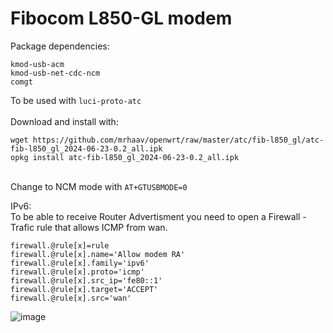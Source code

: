 # Fibocom L850-GL modem

Package dependencies:
```
kmod-usb-acm
kmod-usb-net-cdc-ncm
comgt
```
To be used with `luci-proto-atc`\
\
Download and install with:

```
wget https://github.com/mrhaav/openwrt/raw/master/atc/fib-l850_gl/atc-fib-l850_gl_2024-06-23-0.2_all.ipk
opkg install atc-fib-l850_gl_2024-06-23-0.2_all.ipk
```
\
Change to NCM mode with `AT+GTUSBMODE=0`


IPv6:\
To be able to receive Router Advertisment you need to open a Firewall - Trafic rule that allows ICMP from wan.
```
firewall.@rule[x]=rule
firewall.@rule[x].name='Allow modem RA'
firewall.@rule[x].family='ipv6'
firewall.@rule[x].proto='icmp'
firewall.@rule[x].src_ip='fe80::1'
firewall.@rule[x].target='ACCEPT'
firewall.@rule[x].src='wan'
```
![image](https://github.com/mrhaav/openwrt/assets/62175065/1f65d67c-15fa-40f6-b693-44752998327d)


